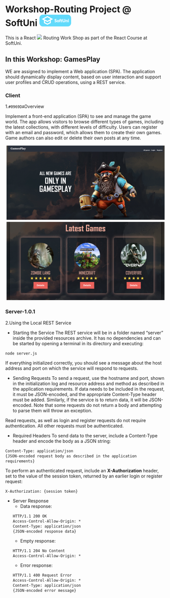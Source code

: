 # Workshop-Routing Project @ SoftUni <img src="/ReactJS-February-2025/04-Workshop-Components/SoftUni.png" width="100">

This is a React <img src="https://upload.wikimedia.org/wikipedia/commons/a/a7/React-icon.svg" width="30"> Routing Work Shop as part of the React Course at SoftUni.

## In this Workshop: GamesPlay

WE are assigned to implement a Web application (SPA). The application should dynamically display content, based on user interaction and support user profiles and CRUD operations, using a REST service.

### Client

1.`#0969DA`Overview

Implement a front-end application (SPA) to see and manage the game world. The app allows visitors to browse different types of games, including the latest collections, with different levels of difficulty. Users can register with an email and password, which allows them to create their own games. Game authors can also edit or delete their own posts at any time.

![Home Page](./public/Screenshot%202025-03-15%20at%2002.32.21.png)

### Server-1.0.1

2.Using the Local REST Service

-   Starting the Service
    The REST service will be in a folder named “server” inside the provided resources archive. It has no dependencies and can be started by opening a terminal in its directory and executing:

```
node server.js
```

If everything initialized correctly, you should see a message about the host address and port on which the service will respond to requests.

-   Sending Requests
    To send a request, use the hostname and port, shown in the initialization log and resource address and method as described in the application requirements. If data needs to be included in the request, it must be JSON-encoded, and the appropriate Content-Type header must be added. Similarly, if the service is to return data, it will be JSON-encoded. Note that some requests do not return a body and attempting to parse them will throw an exception.

Read requests, as well as login and register requests do not require authentication. All other requests must be authenticated.

-   Required Headers
    To send data to the server, include a Content-Type header and encode the body as a JSON string:

```
Content-Type: application/json
{JSON-encoded request body as described in the application requirements}
```

To perform an authenticated request, include an **X-Authorization** header, set to the value of the session token, returned by an earlier login or register request:

```
X-Authorization: {session token}
```

-   Server Response
    -   Data response:
    ```
    HTTP/1.1 200 OK
    Access-Control-Allow-Origin: *
    Content-Type: application/json
    {JSON-encoded response data}
    ```
    -   Empty response:
    ```
    HTTP/1.1 204 No Content
    Access-Control-Allow-Origin: *
    ```
    -   Error response:
    ```
    HTTP/1.1 400 Request Error
    Access-Control-Allow-Origin: *
    Content-Type: application/json
    {JSON-encoded error message}
    ```
